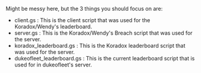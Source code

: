 Might be messy here, but the 3 things you should focus on are:

- client.gs                 : This is the client script that was used for the Koradox/Wendy's leaderboard.
- server.gs                 : This is the Koradox/Wendy's Breach script that was used for the server.
- koradox_leaderboard.gs    : This is the Koradox leaderboard script that was used for the server.
- dukeofleet_leaderboard.gs : This is the current leaderboard script that is used for in dukeofleet's server.